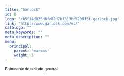 ```yaml
---
title: "Garlock"
id: 6
logo: "cb5f14d025d6fe82d7bf313bc520635f-garlock.jpg"
link: "http://www.garlock.com/es/"
catalogo: ""
meta_keywords: ""
meta_description: ""
menu:
  principal:
    parent: 'marcas'
    weight: 5
---
```

<p><span style="color: #000000; font-family: arial, sans, sans-serif; font-size: 13px; line-height: normal; white-space: pre-wrap;">Fabricante de sellado general</span></p>